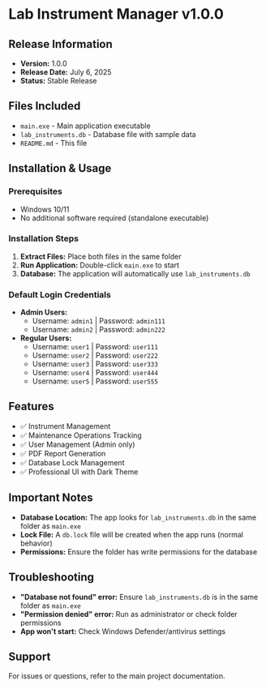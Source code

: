 # Lab Instrument Manager v1.0.0

## Release Information
- **Version:** 1.0.0
- **Release Date:** July 6, 2025
- **Status:** Stable Release

## Files Included
- `main.exe` - Main application executable
- `lab_instruments.db` - Database file with sample data
- `README.md` - This file

## Installation & Usage

### Prerequisites
- Windows 10/11
- No additional software required (standalone executable)

### Installation Steps
1. **Extract Files:** Place both files in the same folder
2. **Run Application:** Double-click `main.exe` to start
3. **Database:** The application will automatically use `lab_instruments.db`

### Default Login Credentials
- **Admin Users:**
  - Username: `admin1` | Password: `admin111`
  - Username: `admin2` | Password: `admin222`
- **Regular Users:**
  - Username: `user1` | Password: `user111`
  - Username: `user2` | Password: `user222`
  - Username: `user3` | Password: `user333`
  - Username: `user4` | Password: `user444`
  - Username: `user5` | Password: `user555`

## Features
- ✅ Instrument Management
- ✅ Maintenance Operations Tracking
- ✅ User Management (Admin only)
- ✅ PDF Report Generation
- ✅ Database Lock Management
- ✅ Professional UI with Dark Theme

## Important Notes
- **Database Location:** The app looks for `lab_instruments.db` in the same folder as `main.exe`
- **Lock File:** A `db.lock` file will be created when the app runs (normal behavior)
- **Permissions:** Ensure the folder has write permissions for the database

## Troubleshooting
- **"Database not found" error:** Ensure `lab_instruments.db` is in the same folder as `main.exe`
- **"Permission denied" error:** Run as administrator or check folder permissions
- **App won't start:** Check Windows Defender/antivirus settings

## Support
For issues or questions, refer to the main project documentation. 